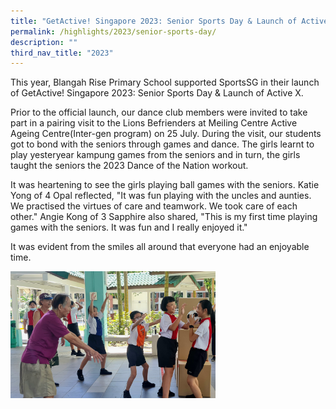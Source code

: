 ```yaml
---
title: "GetActive! Singapore 2023: Senior Sports Day & Launch of Active X"
permalink: /highlights/2023/senior-sports-day/
description: ""
third_nav_title: "2023"
---
```

This year,&nbsp;Blangah Rise Primary School supported&nbsp;SportsSG in their launch of GetActive! Singapore 2023: Senior Sports Day &amp; Launch of Active X.&nbsp;

Prior to the official launch, our dance club members were invited to take part in a pairing visit to the Lions Befrienders at Meiling Centre Active Ageing Centre(Inter-gen program) on 25 July. During the visit, our students got to bond with the seniors through&nbsp;games and dance. The girls learnt to play yesteryear kampung games from the seniors and in turn, the girls taught&nbsp;the seniors the 2023 Dance of the Nation workout.&nbsp;

It was heartening to see the girls playing&nbsp;ball games with the seniors. Katie Yong of 4 Opal&nbsp;reflected,&nbsp;"It was fun playing with the uncles and aunties. We practised the virtues of care and teamwork. We took care of each other." Angie Kong of 3 Sapphire&nbsp;also shared, "This is my first time playing games with the seniors. It was fun and I really enjoyed it."&nbsp;&nbsp;

  

It was evident from the smiles all around that everyone&nbsp;had an enjoyable time.

<p></p><p>
<img style="width: 65%;" src="/images/2023%20Photos/Highlights/DOTN/dont_141924.jpg"></p>